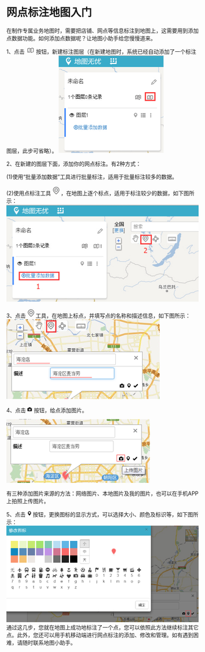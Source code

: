 # 网点标注地图入门

在制作专属业务地图时，需要把店铺、网点等信息标注到地图上，这需要用到添加点数据功能。如何添加点数据呢？让地图小助手给您慢慢道来。

1、点击![](2.jpg)按钮，新建标注图层（在新建地图时，系统已经自动添加了一个标注图层，此步可省略）。
![](网点标注地图入门0.jpg)

2、在新建的图层下面，添加你的网点标注。有2种方式：

(1)使用“批量添加数据”工具进行批量标注，适用于批量标注较多的数据。

(2)使用点标注工具![](网点标注地图入门00.png)，在地图上逐个标点，适用于标注较少的数据，如下图所示：
![](网点标注地图入门1.jpg)

3、点击![](网点标注地图入门00.png)工具，在地图上标点，并填写点的名称和描述信息，如下图所示：
![![](网点标注地图入门3.png)](网点标注地图入门3.png)

4、点击![](网点标注地图入门6.png)按钮，给点添加图片。

![](网点标注地图入门4.png)

有三种添加图片来源的方法：网络图片、本地图片及我的图片，也可以在手机APP上拍照上传图片。

5、点击![](网点标注地图入门9.png)按钮，更换图标的显示方式，可以选择大小、颜色及标识等，如下图所示：
![](网点标注地图入门5.png)
通过这几步，您就在地图上成功地标注了一个点，您可以依照此方法继续标注其它点。此外，您还可以用手机移动端进行网点标注的添加、修改和管理。如有遇到困难，请随时联系地图小助手。
